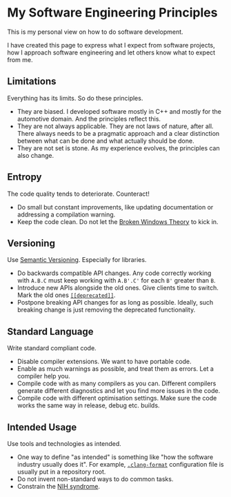 # My Software Engineering Principles

This is my personal view on how to do software development.

I have created this page to express what I expect from software projects, how
I approach software engineering and let others know what to expect from me.

## Limitations

Everything has its limits. So do these principles.

- They are biased. I developed software mostly in C++ and mostly for the
  automotive domain. And the principles reflect this.
- They are not always applicable. They are not laws of nature, after all.
  There always needs to be a pragmatic approach and a clear distinction between
  what can be done and what actually should be done.
- They are not set is stone. As my experience evolves, the principles can
  also change.

## Entropy

The code quality tends to deteriorate. Counteract!

- Do small but constant improvements, like updating documentation or addressing
  a compilation warning.
- Keep the code clean. Do not let the [Broken Windows Theory][bwt] to kick in.

[bwt]: https://en.wikipedia.org/wiki/Broken_windows_theory

## Versioning

Use [Semantic Versioning](https://semver.org/). Especially for libraries.

- Do backwards compatible API changes. Any code correctly working with `A.B.C`
  must keep working with `A.B'.C'` for each `B'` greater than `B`.
- Introduce new APIs alongside the old ones. Give clients time to switch.
  Mark the old ones [`[[deprecated]]`][cpp-depr].
- Postpone breaking API changes for as long as possible. Ideally, such breaking
  change is just removing the deprecated functionality.

[cpp-depr]: https://en.cppreference.com/w/cpp/language/attributes/deprecated

## Standard Language

Write standard compliant code.

- Disable compiler extensions. We want to have portable code.
- Enable as much warnings as possible, and treat them as errors.
  Let a compiler help you.
- Compile code with as many compilers as you can. Different compilers generate
  different diagnostics and let you find more issues in the code.
- Compile code with different optimisation settings. Make sure the code works
  the same way in release, debug etc. builds.

## Intended Usage

Use tools and technologies as intended.

- One way to define "as intended" is something like "how the software industry
  usually does it". For example, [`.clang-format`][clang-fmt] configuration file
  is usually put in a repository root.
- Do not invent non-standard ways to do common tasks.
- Constrain the [NIH syndrome][nih].

[clang-fmt]: https://clang.llvm.org/docs/ClangFormat.html
[nih]: https://en.wikipedia.org/wiki/Not_invented_here
